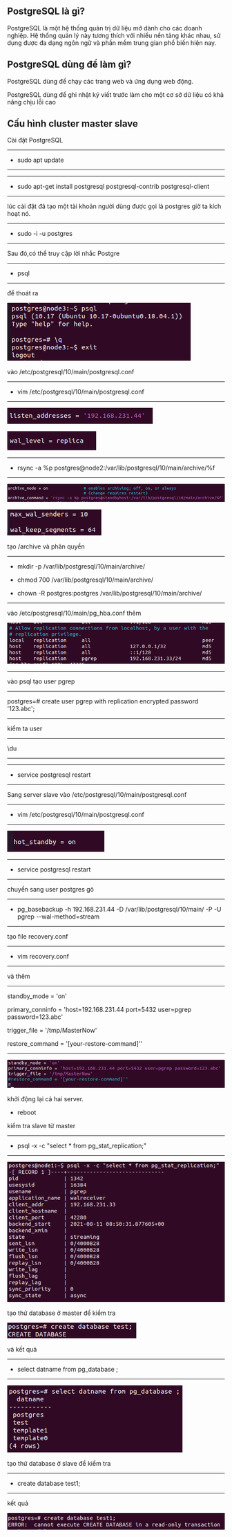 ## PostgreSQL là gì?

PostgreSQL là một hệ thống quản trị dữ liệu mở dành cho các doanh nghiệp. Hệ thống quản lý này tương thích với nhiều nền tảng khác nhau, sử dụng được đa dạng ngôn ngữ và phần mềm trung gian phổ biến hiện nay.


## PostgreSQL dùng để làm gì?

PostgreSQL dùng để chạy các trang web và ứng dụng web động.

PostgreSQL dùng để ghi nhật ký viết trước làm cho một cơ sở dữ liệu có khả năng chịu lỗi cao


## Cấu hình cluster master slave 

Cài đặt PostgreSQL

---
- sudo apt update
---
---
- sudo apt-get install postgresql postgresql-contrib postgresql-client 
---

lúc cài đặt đã tạo một tài khoản người dùng được gọi là postgres giờ ta kích hoạt nó.

---
- sudo -i -u postgres
---

Sau đó,có thể truy cập lời nhắc Postgre

---
- psql
---
để thoát ra

![postgreimage](Image/postgreimage.png)

vào /etc/postgresql/10/main/postgresql.conf

---
- vim /etc/postgresql/10/main/postgresql.conf
---

![posgreimage1](Image/posgreimage1.png)

![posgreimage2](Image/postgreimage2.png)

---
- rsync -a %p postgres@node2:/var/lib/postgresql/10/main/archive/%f
---

![posgreimage3](Image/postgreimage3.png)

![posgreimage4](Image/postgreimage4.png)


tạo /archive và phân quyền

---

- mkdir -p /var/lib/postgresql/10/main/archive/

- chmod 700 /var/lib/postgresql/10/main/archive/

- chown -R postgres:postgres /var/lib/postgresql/10/main/archive/

---

vào /etc/postgresql/10/main/pg_hba.conf thêm

![posgreimage5](Image/postgreimage5.png)

---

vào psql tạo user pgrep 

---

postgres=# create user pgrep with replication encrypted password '123.abc';

---


kiểm ta user 

---
\du

---

---
- service postgresql restart
---

Sang server slave vào /etc/postgresql/10/main/postgresql.conf

---
- vim /etc/postgresql/10/main/postgresql.conf
---

![posgreimage6](Image/postgreimage6.png)

---
- service postgresql restart
---

chuyển sang user postgres gõ

---
- pg_basebackup -h 192.168.231.44 -D /var/lib/postgresql/10/main/ -P -U pgrep --wal-method=stream
---

tạo file recovery.conf

---
- vim recovery.conf
---
và thêm

---

standby_mode = 'on'

primary_conninfo = 'host=192.168.231.44 port=5432 user=pgrep password=123.abc'

trigger_file = '/tmp/MasterNow'

restore_command = '[your-restore-command]''

---

![posgreimage7](Image/postgreimage7.png)

khởi động lại cả hai server.

- reboot


kiểm tra slave từ master

---
- psql -x -c "select * from pg_stat_replication;"
---

![posgreimage11](Image/postgreimage11.png)

tạo thử database ở master để kiểm tra

![posgreimage8](Image/postgreimage8.png)

và kết quả

---
- select datname from pg_database ;
---
![posgreimage9](Image/postgreimage9.png)


tạo thử database ở slave để kiểm tra

---
- create database test1;
---

kết quả

![posgreimage10](Image/postgreimage10.png)


